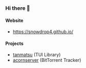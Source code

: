 ### Hi there 👋

#### Website

* https://snowdrop4.github.io/

#### Projects

* [tanmatsu](https://github.com/snowdrop4/tanmatsu) (TUI Library)
* [acornserver](https://github.com/snowdrop4/acornserver) (BitTorrent Tracker)
